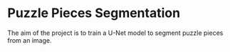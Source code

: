 # Puzzle Pieces Segmentation
The aim of the project is to train a U-Net model to segment puzzle pieces from an image.
